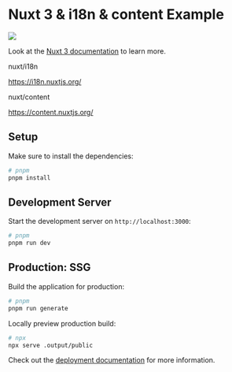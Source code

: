 # Nuxt 3 & i18n & content Example

![](https://github.com/nakamura196/nuxt3-i18n-ssg/actions/workflows/deploy.yml/badge.svg)

Look at the [Nuxt 3 documentation](https://nuxt.com/docs/getting-started/introduction) to learn more.

nuxt/i18n

https://i18n.nuxtjs.org/

nuxt/content

https://content.nuxtjs.org/

## Setup

Make sure to install the dependencies:

```bash
# pnpm
pnpm install
```

## Development Server

Start the development server on `http://localhost:3000`:

```bash
# pnpm
pnpm run dev
```

## Production: SSG

Build the application for production:

```bash
# pnpm
pnpm run generate
```

Locally preview production build:

```bash
# npx
npx serve .output/public
```

Check out the [deployment documentation](https://nuxt.com/docs/getting-started/deployment) for more information.

